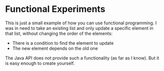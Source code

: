 # Functional Experiments
This is just a small example of how you can use functional programming. I was in need to take an 
existing list and only update a specific element in that list, without changing the order of the 
elements:
- There is a condition to find the element to update
- The new element depends on the old one

The Java API does not provide such a functionality (as far as I know). But it is easy enough to 
create yourself.